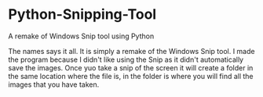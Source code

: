 # Python-Snipping-Tool
A remake of Windows Snip tool using Python

The names says it all. It is simply a remake of the Windows Snip tool.
I made the program because I didn't like using the Snip as it didn't automatically save the images.
Once yuo take a snip of the screen it will create a folder in the same location where the file is,
in the folder is where you will find all the images that you have taken.

